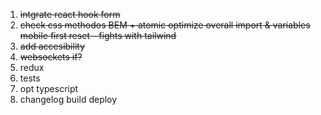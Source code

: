 1. <del>intgrate react hook form
2. <del>check css 
    <del>methodos  BEM + atomic
    <del>optimize overall 
    <del>import & variables 
    <del>mobile first
    <del> reset - fights with tailwind
3. <del>add accesibility
4. <del>websockets if?
5. redux
6. tests
7. opt typescript
8. changelog build deploy